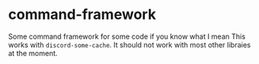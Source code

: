 # command-framework
Some command framework for some code if you know what I mean
This works with `discord-some-cache`. It should not work with most other libraies at the moment.